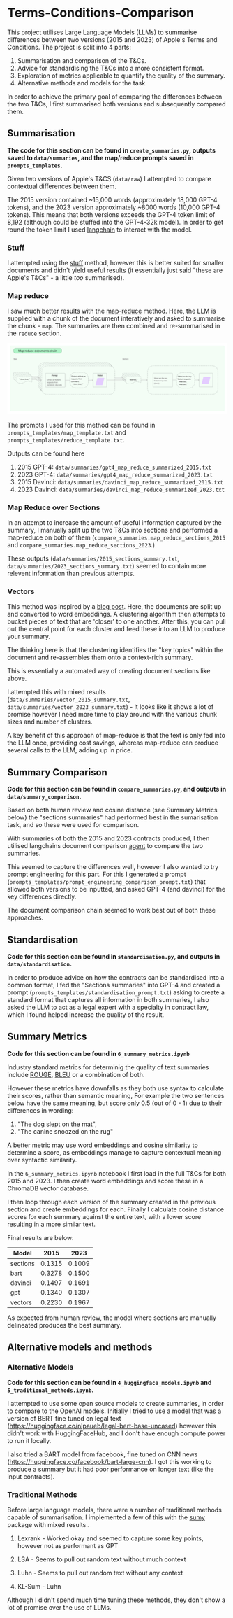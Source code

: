 # Terms-Conditions-Comparison
This project utilises Large Language Models (LLMs) to summarise differences between two versions (2015 and 2023) of Apple's Terms and Conditions. 
The project is split into 4 parts:
1. Summarisation and comparison of the T&Cs.
2. Advice for standardising the T&Cs into a more consistent format.
3. Exploration of metrics applicable to quantify the quality of the summary.
4. Alternative methods and models for the task.

In order to achieve the primary goal of comparing the differences between the two T&Cs, I first summarised both versions and subsequently compared them.

## Summarisation 
**The code for this section can be found in `create_summaries.py`, outputs saved to `data/summaries`, and the map/reduce prompts saved in `prompts_templates`.**

Given two versions of Apple's T&CS (`data/raw`) I attempted to compare contextual differences between them. 

The 2015 version contained ~15,000 words (approximately 18,000 GPT-4 tokens), and the 2023 version approximately ~8000 words (10,000 GPT-4 tokens). This means that both versions exceeds the GPT-4 token limit of 8,192 (although could be stuffed into the GPT-4-32k model).
In order to get round the token limit I used [langchain](https://python.langchain.com/docs/get_started/introduction) to interact with the model. 

### Stuff

I attempted using the [stuff](https://python.langchain.com/docs/modules/chains/document/stuff) method, however this is better suited for smaller documents and didn't yield useful results (it essentially just said "these are Apple's T&Cs" - a little *too* summarised).

### Map reduce

I saw much better results with the [map-reduce](https://python.langchain.com/docs/modules/chains/document/map_reduce) method. Here, the LLM is supplied with a chunk of the document interatively and asked to summarise the chunk - `map`. The summaries are then combined and re-summarised in the `reduce` section. 


![map_reduce fig](./readme_figs/map_reduce.jpeg)


The prompts I used for this method can be found in  `prompts_templates/map_template.txt` and `prompts_templates/reduce_template.txt`.

Outputs can be found here
1. 2015 GPT-4: `data/summaries/gpt4_map_reduce_summarized_2015.txt`
2. 2023 GPT-4: `data/summaries/gpt4_map_reduce_summarized_2023.txt`
3. 2015 Davinci: `data/summaries/davinci_map_reduce_summarized_2015.txt`
4. 2023 Davinci: `data/summaries/davinci_map_reduce_summarized_2023.txt`

### Map Reduce over Sections
In an attempt to increase the amount of useful information captured by the summary, I manually split up the two T&Cs into sections and performed a map-reduce on both of them (`compare_summaries.map_reduce_sections_2015` and `compare_summaries.map_reduce_sections_2023`.) 

These outputs (`data/summaries/2015_sections_summary.txt`, `data/summaries/2023_sections_summary.txt`) seemed to contain more relevent information than previous attempts. 


### Vectors
This method was inspired by a [blog post](https://pashpashpash.substack.com/p/tackling-the-challenge-of-document). 
Here, the documents are split up and converted to word embeddings. A clustering algorithm then attempts to bucket pieces of text that are 'closer' to one another. After this, you can pull out the central point for each cluster and feed these into an LLM to produce your summary. 

The thinking here is that the clustering identifies the "key topics" within the document and re-assembles them onto a context-rich summary. 

This is essentially a automated way of creating document sections like above. 

I attempted this with mixed results (`data/summaries/vector_2015_summary.txt`, `data/summaries/vector_2023_summary.txt`) - it looks like it shows a lot of promise however I need more time to play around with the various chunk sizes and number of clusters. 

A key benefit of this approach of map-reduce is that the text is only fed into the LLM once, providing cost savings, whereas map-reduce can produce several calls to the LLM, adding up in price. 


## Summary Comparison
**Code for this section can be found in `compare_summaries.py`, and outputs in `data/summary_comparison`.**

Based on both human review and cosine distance (see Summary Metrics below) the "sections summaries" had performed best in the sumarisation task, and so these were used for comparison. 

With summaries of both the 2015 and 2023 contracts produced, I then utilised langchains document comparison [agent](https://python.langchain.com/docs/integrations/toolkits/document_comparison_toolkit) to compare the two summaries. 


This seemed to capture the differences well, however I also wanted to try prompt engineering for this part. For this I generated a prompt (`prompts_templates/prompt_engineering_comparison_prompt.txt`) that allowed both versions to be inputted, and asked GPT-4 (and davinci) for the key differences directly. 

The document comparison chain seemed to work best out of both these approaches. 

## Standardisation

**Code for this section can be found in `standardisation.py`, and outputs in `data/standardisation`.**

In order to produce advice on how the contracts can be standardised into a common format, I fed the "Sections summaries" into GPT-4 and created a prompt (`prompts_templates/standardisation_prompt.txt`) asking to create a standard format that captures all information in both summaries, I also asked the LLM to act as a legal expert with a specialty in contract law, which I found helped increase the quality of the result. 

## Summary Metrics
**Code for this section can be found in ```6_summary_metrics.ipynb```**

Industry standard metrics for determinig the quality of text summaries include [ROUGE](https://en.wikipedia.org/wiki/ROUGE_(metric)), [BLEU](https://en.wikipedia.org/wiki/BLEU) or a combination of both.

However these metrics have downfalls as they both use syntax to calculate their scores, rather than semantic meaning, 
For example the two sentences below have the same meaning, but score only 0.5 (out of 0 - 1) due to their differences in wording:
1. "The dog slept on the mat", 
2. "The canine snoozed on the rug"

A better metric may use word embeddings and cosine similarity to determine a score, as embeddings manage to capture contextual meaning over syntactic similarity. 

In the ```6_summary_metrics.ipynb``` notebook I first load in the full T&Cs for both 2015 and 2023. I then create word embeddings and score these in a ChromaDB vector database. 

I then loop through each version of the summary created in the previous section and create embeddings for each. 
Finally I calculate cosine distance scores for each summary against the entire text, with a lower score resulting in a more similar text. 

Final results are below:

| Model           | 2015         | 2023         |
| --------------- | ------------ | ------------ |
| sections        | 0.1315       | 0.1009       |
| bart            | 0.3278       | 0.1500       |
| davinci         | 0.1497       | 0.1691       |
| gpt             | 0.1340       | 0.1307       |
| vectors         | 0.2230       | 0.1967       |

As expected from human review, the model where sections are manually delineated produces the best summary. 

## Alternative models and methods
### Alternative Models

**Code for this section can be found in `4_huggingface_models.ipynb` and `5_traditional_methods.ipynb`.**

I attempted to use some open source models to create summaries, in order to compare to the OpenAI models. Initially I tried to use a model that was a version of BERT fine tuned on legal text (https://huggingface.co/nlpaueb/legal-bert-base-uncased) however this didn't work with HuggingFaceHub, and I don't have enough compute power to run it locally. 

I also tried a BART model from facebook, fine tuned on CNN news (https://huggingface.co/facebook/bart-large-cnn). I got this working to produce a summary but it had poor performance on longer text (like the input contracts).

### Traditional Methods
Before large language models, there were a number of traditional methods capable of summarisation. I implemented a few of this with the [sumy](https://miso-belica.github.io/sumy/) package with mixed results..

1. Lexrank - Worked okay and seemed to capture some key points, however not as performant as GPT

2. LSA - Seems to pull out random text without much context

3. Luhn - Seems to pull out random text without any context

4. KL-Sum - Luhn

Although I didn't spend much time tuning these methods, they don't show a lot of promise over the use of LLMs. 
